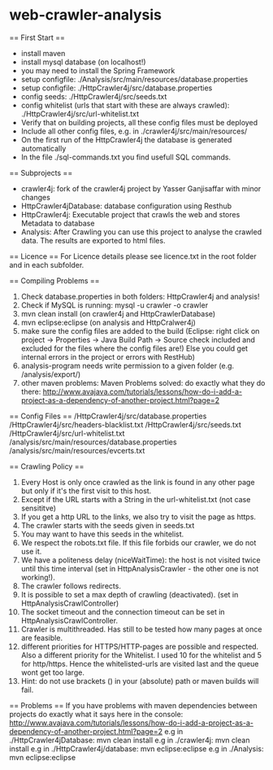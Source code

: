 web-crawler-analysis
====================

== First Start ==
- install maven
- install mysql database (on localhost!)
- you may need to install the Spring Framework
- setup configfile: ./Analysis/src/main/resources/database.properties
- setup configfile: ./HttpCrawler4j/src/database.properties
- config seeds: ./HttpCrawler4j/src/seeds.txt
- config whitelist (urls that start with these are always crawled): ./HttpCrawler4j/src/url-whitelist.txt
- Verify that on building projects, all these config files must be deployed
- Include all other config files, e.g. in ./crawler4j/src/main/resources/
- On the first run of the HttpCrawler4j the database is generated automatically
- In the file ./sql-commands.txt you find usefull SQL commands.

== Subprojects ==
- crawler4j: fork of the crawler4j project by Yasser Ganjisaffar with minor changes
- HttpCrawler4jDatabase: database configuration using Resthub
- HttpCrawler4j: Executable project that crawls the web and stores Metadata to database
- Analysis: After Crawling you can use this project to analyse the crawled data. The results are exported to html files.

== Licence ==
For Licence details please see licence.txt in the root folder and in each subfolder.


== Compiling Problems ==
1. Check database.properties in both folders: HttpCrawler4j and analysis!
2. Check if MySQL is running:
  mysql -u crawler -o crawler
3. mvn clean install           (on crawler4j and HttpCrawlerDatabase)
4. mvn eclipse:eclipse         (on analysis and HttpCralwer4j)
5. make sure the config files are added to the build
  (Eclipse: right click on project -> Properties -> Java Build Path -> Source
  check included and excluded for the files where the config files are!)
  Else you could get internal errors in the project or errors with RestHub)
6. analysis-program needs write permission to a given folder (e.g. /analysis/export/)
7. other maven problems:
  Maven Problems solved: do exactly what they do there:
  http://www.avajava.com/tutorials/lessons/how-do-i-add-a-project-as-a-dependency-of-another-project.html?page=2

== Config Files ==
/HttpCrawler4j/src/database.properties
/HttpCrawler4j/src/headers-blacklist.txt
/HttpCrawler4j/src/seeds.txt
/HttpCrawler4j/src/url-whitelist.txt
/analysis/src/main/resources/database.properties
/analysis/src/main/resources/evcerts.txt

== Crawling Policy ==
1. Every Host is only once crawled as the link is found in any other page but only if it's the first visit to this host.
2. Except if the URL starts with a String in the url-whitelist.txt (not case sensititve)
3. If you get a http URL to the links, we also try to visit the page as https.
4. The crawler starts with the seeds given in seeds.txt
5. You may want to have this seeds in the whitelist.
6. We respect the robots.txt file. If this file forbids our crawler, we do not use it.
7. We have a politeness delay (niceWaitTime): the host is not visited twice until this time interval (set in HttpAnalysisCrawler - the other one is not working!).
8. The crawler follows redirects.
9. It is possible to set a max depth of crawling (deactivated). (set in HttpAnalysisCrawlController)
10. The socket timeout and the connection timeout can be set in HttpAnalysisCrawlController.
11. Crawler is multithreaded. Has still to be tested how many pages at once are feasible.
12. different priorities for HTTPS/HTTP-pages are possible and respected. Also a different priority for the Whitelist.
  I used 10 for the whitelist and 5 for http/https. Hence the whitelisted-urls are visited last and the queue wont get too large.
13. Hint: do not use brackets () in your (absolute) path or maven builds will fail.

== Problems ==
If you have problems with maven dependencies between projects do exactly what it says here in the console:
http://www.avajava.com/tutorials/lessons/how-do-i-add-a-project-as-a-dependency-of-another-project.html?page=2
e.g in ./HttpCrawler4jDatabase: mvn clean install
e.g in ./crawler4j: mvn clean install
e.g in ./HttpCrawler4j/database: mvn eclipse:eclipse
e.g in ./Analysis: mvn eclipse:eclipse
